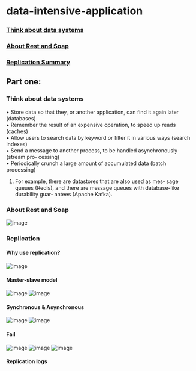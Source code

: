 # data-intensive-application

### [Think about data systems](#think-about-data-system)
### [About Rest and Soap](#about-rest-and-soap)
### [Replication Summary](#replication)

## Part one:

### Think about data systems
• Store data so that they, or another application, can find it again later (databases)  
• Remember the result of an expensive operation, to speed up reads (caches)  
• Allow users to search data by keyword or filter it in various ways (search indexes)  
• Send a message to another process, to be handled asynchronously (stream pro‐ cessing)  
• Periodically crunch a large amount of accumulated data (batch processing)  

1. For example, there are datastores that are also used as mes‐ sage queues (Redis), and there 
are message queues with database-like durability guar‐ antees (Apache Kafka).  

### About Rest and Soap
![image](https://user-images.githubusercontent.com/29927264/62964287-889a7700-bdb7-11e9-92cd-eb1c7feeaa23.png)

### Replication
#### Why use replication?
![image](https://user-images.githubusercontent.com/29927264/62964779-8a186f00-bdb8-11e9-9d8e-5ab536e821a2.png)
#### Master-slave model
![image](https://user-images.githubusercontent.com/29927264/62965243-7588a680-bdb9-11e9-8cfd-6421232500f4.png)
![image](https://user-images.githubusercontent.com/29927264/62965306-93560b80-bdb9-11e9-983a-21cdf281f0d9.png)
#### Synchronous & Asynchronous
![image](https://user-images.githubusercontent.com/29927264/62965950-e11f4380-bdba-11e9-8043-f4dfede032f8.png)
![image](https://user-images.githubusercontent.com/29927264/62966099-2f344700-bdbb-11e9-8a8a-46ac2cf2f838.png)
#### Fail
![image](https://user-images.githubusercontent.com/29927264/62967003-01e89880-bdbd-11e9-981e-a5cbd4903356.png)
![image](https://user-images.githubusercontent.com/29927264/62967034-10cf4b00-bdbd-11e9-9900-0bb4f10637b5.png)
![image](https://user-images.githubusercontent.com/29927264/62973735-8b9f6280-bdcb-11e9-8aea-1701f2e825f5.png)


#### Replication logs









